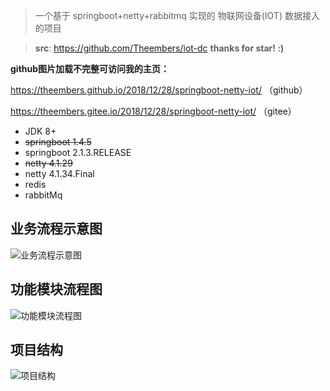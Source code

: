> 一个基于 springboot+netty+rabbitmq 实现的 物联网设备(IOT) 数据接入的项目

> **src**: https://github.com/Theembers/iot-dc
> **thanks for star! :)**

**github图片加载不完整可访问我的主页：**

https://theembers.github.io/2018/12/28/springboot-netty-iot/ （github）

https://theembers.gitee.io/2018/12/28/springboot-netty-iot/ （gitee）


- JDK 8+
- ~~springboot 1.4.5~~
- springboot 2.1.3.RELEASE
- ~~netty 4.1.29~~
- netty 4.1.34.Final
- redis
- rabbitMq

## 业务流程示意图

![业务流程示意图](https://image-1257148187.cos.ap-chengdu.myqcloud.com/picgo_img/20181227172837.png)

## 功能模块流程图

![功能模块流程图](https://image-1257148187.cos.ap-chengdu.myqcloud.com/picgo_img/20181228110801.png)

## 项目结构

![项目结构](https://image-1257148187.cos.ap-chengdu.myqcloud.com/picgo_img/20190109103922.png)
